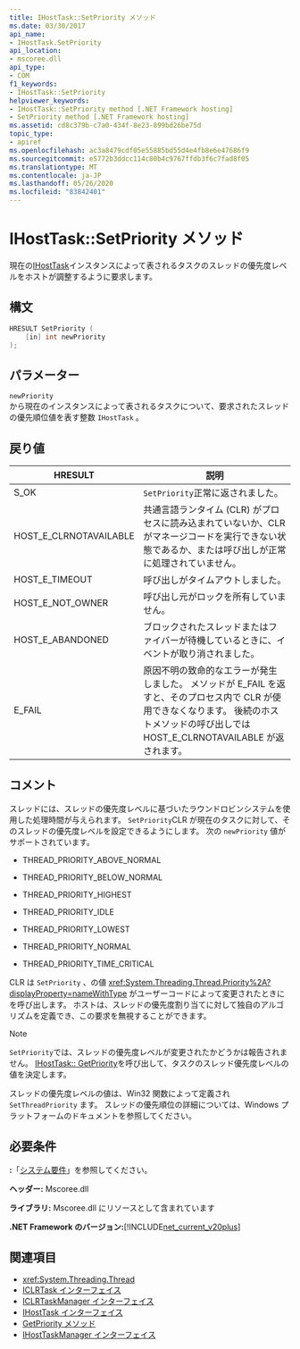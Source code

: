 ```yaml
---
title: IHostTask::SetPriority メソッド
ms.date: 03/30/2017
api_name:
- IHostTask.SetPriority
api_location:
- mscoree.dll
api_type:
- COM
f1_keywords:
- IHostTask::SetPriority
helpviewer_keywords:
- IHostTask::SetPriority method [.NET Framework hosting]
- SetPriority method [.NET Framework hosting]
ms.assetid: cd8c379b-c7a0-434f-8e23-899bd26be75d
topic_type:
- apiref
ms.openlocfilehash: ac3a8479cdf05e55885bd55d4e4fb8e6e47686f9
ms.sourcegitcommit: e5772b3ddcc114c80b4c9767ffdb3f6c7fad8f05
ms.translationtype: MT
ms.contentlocale: ja-JP
ms.lasthandoff: 05/26/2020
ms.locfileid: "83842401"
---
```

# <a name="ihosttasksetpriority-method"></a>IHostTask::SetPriority メソッド
現在の[IHostTask](ihosttask-interface.md)インスタンスによって表されるタスクのスレッドの優先度レベルをホストが調整するように要求します。  
  
## <a name="syntax"></a>構文  
  
```cpp  
HRESULT SetPriority (  
    [in] int newPriority  
);  
```  
  
## <a name="parameters"></a>パラメーター  
 `newPriority`  
 から現在のインスタンスによって表されるタスクについて、要求されたスレッドの優先順位値を表す整数 `IHostTask` 。  
  
## <a name="return-value"></a>戻り値  
  
|HRESULT|説明|  
|-------------|-----------------|  
|S_OK|`SetPriority`正常に返されました。|  
|HOST_E_CLRNOTAVAILABLE|共通言語ランタイム (CLR) がプロセスに読み込まれていないか、CLR がマネージコードを実行できない状態であるか、または呼び出しが正常に処理されていません。|  
|HOST_E_TIMEOUT|呼び出しがタイムアウトしました。|  
|HOST_E_NOT_OWNER|呼び出し元がロックを所有していません。|  
|HOST_E_ABANDONED|ブロックされたスレッドまたはファイバーが待機しているときに、イベントが取り消されました。|  
|E_FAIL|原因不明の致命的なエラーが発生しました。 メソッドが E_FAIL を返すと、そのプロセス内で CLR が使用できなくなります。 後続のホストメソッドの呼び出しでは HOST_E_CLRNOTAVAILABLE が返されます。|  
  
## <a name="remarks"></a>コメント  
 スレッドには、スレッドの優先度レベルに基づいたラウンドロビンシステムを使用した処理時間が与えられます。 `SetPriority`CLR が現在のタスクに対して、そのスレッドの優先度レベルを設定できるようにします。 次の `newPriority` 値がサポートされています。  
  
- THREAD_PRIORITY_ABOVE_NORMAL  
  
- THREAD_PRIORITY_BELOW_NORMAL  
  
- THREAD_PRIORITY_HIGHEST  
  
- THREAD_PRIORITY_IDLE  
  
- THREAD_PRIORITY_LOWEST  
  
- THREAD_PRIORITY_NORMAL  
  
- THREAD_PRIORITY_TIME_CRITICAL  
  
 CLR は `SetPriority` 、の値 <xref:System.Threading.Thread.Priority%2A?displayProperty=nameWithType> がユーザーコードによって変更されたときにを呼び出します。 ホストは、スレッドの優先度割り当てに対して独自のアルゴリズムを定義でき、この要求を無視することができます。  
  
> [!NOTE]
> `SetPriority`では、スレッドの優先度レベルが変更されたかどうかは報告されません。 [IHostTask:: GetPriority](ihosttask-getpriority-method.md)を呼び出して、タスクのスレッド優先度レベルの値を決定します。  
  
 スレッドの優先度レベルの値は、Win32 関数によって定義され `SetThreadPriority` ます。 スレッドの優先順位の詳細については、Windows プラットフォームのドキュメントを参照してください。  
  
## <a name="requirements"></a>必要条件  
 **:**「[システム要件](../../get-started/system-requirements.md)」を参照してください。  
  
 **ヘッダー:** Mscoree.dll  
  
 **ライブラリ:** Mscoree.dll にリソースとして含まれています  
  
 **.NET Framework のバージョン:**[!INCLUDE[net_current_v20plus](../../../../includes/net-current-v20plus-md.md)]  
  
## <a name="see-also"></a>関連項目

- <xref:System.Threading.Thread>
- [ICLRTask インターフェイス](iclrtask-interface.md)
- [ICLRTaskManager インターフェイス](iclrtaskmanager-interface.md)
- [IHostTask インターフェイス](ihosttask-interface.md)
- [GetPriority メソッド](ihosttask-getpriority-method.md)
- [IHostTaskManager インターフェイス](ihosttaskmanager-interface.md)
